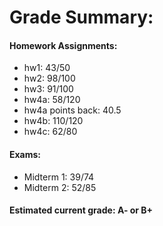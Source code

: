 # Grade Summary:

#### Homework Assignments:
* hw1: 43/50
* hw2: 98/100
* hw3: 91/100
* hw4a: 58/120
* hw4a points back: 40.5
* hw4b: 110/120
* hw4c: 62/80

#### Exams:
* Midterm 1: 39/74
* Midterm 2: 52/85

#### Estimated current grade: A- or B+
